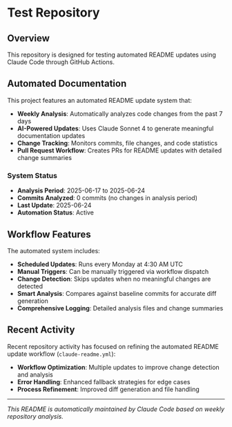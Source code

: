 # Test Repository

## Overview

This repository is designed for testing automated README updates using Claude Code through GitHub Actions.

## Automated Documentation

This project features an automated README update system that:

- **Weekly Analysis**: Automatically analyzes code changes from the past 7 days
- **AI-Powered Updates**: Uses Claude Sonnet 4 to generate meaningful documentation updates
- **Change Tracking**: Monitors commits, file changes, and code statistics
- **Pull Request Workflow**: Creates PRs for README updates with detailed change summaries

### System Status

- **Analysis Period**: 2025-06-17 to 2025-06-24
- **Commits Analyzed**: 0 commits (no changes in analysis period)
- **Last Update**: 2025-06-24
- **Automation Status**: Active

## Workflow Features

The automated system includes:

- **Scheduled Updates**: Runs every Monday at 4:30 AM UTC
- **Manual Triggers**: Can be manually triggered via workflow dispatch
- **Change Detection**: Skips updates when no meaningful changes are detected
- **Smart Analysis**: Compares against baseline commits for accurate diff generation
- **Comprehensive Logging**: Detailed analysis files and change summaries

## Recent Activity

Recent repository activity has focused on refining the automated README update workflow (`claude-readme.yml`):

- **Workflow Optimization**: Multiple updates to improve change detection and analysis
- **Error Handling**: Enhanced fallback strategies for edge cases
- **Process Refinement**: Improved diff generation and file handling

---

*This README is automatically maintained by Claude Code based on weekly repository analysis.*
